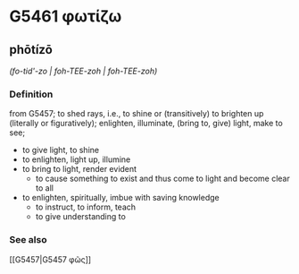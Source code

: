 # G5461 φωτίζω

## phōtízō

_(fo-tid'-zo | foh-TEE-zoh | foh-TEE-zoh)_

### Definition

from G5457; to shed rays, i.e., to shine or (transitively) to brighten up (literally or figuratively); enlighten, illuminate, (bring to, give) light, make to see; 

- to give light, to shine
- to enlighten, light up, illumine
- to bring to light, render evident
  - to cause something to exist and thus come to light and become clear to all
- to enlighten, spiritually, imbue with saving knowledge
  - to instruct, to inform, teach
  - to give understanding to

### See also

[[G5457|G5457 φῶς]]
